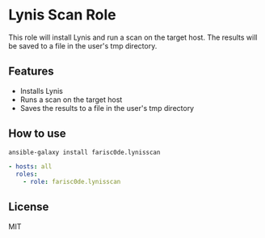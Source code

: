 # Lynis Scan Role

This role will install Lynis and run a scan on the target host. The results will be saved to a file in the user's tmp directory.

## Features

- Installs Lynis
- Runs a scan on the target host
- Saves the results to a file in the user's tmp directory

## How to use

```bash
ansible-galaxy install farisc0de.lynisscan
```

```yml
- hosts: all
  roles:
    - role: farisc0de.lynisscan
```

## License
MIT
